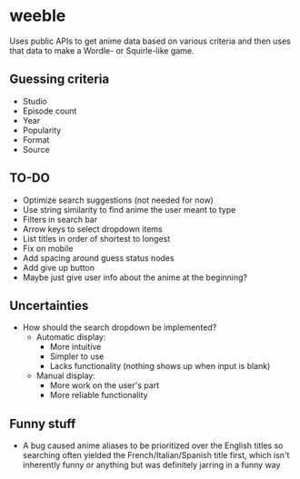 # weeble

Uses public APIs to get anime data based on various criteria and then uses that
data to make a Wordle- or Squirle-like game.

## Guessing criteria

- Studio
- Episode count
- Year
- Popularity
- Format
- Source

## TO-DO

- Optimize search suggestions (not needed for now)
- Use string similarity to find anime the user meant to type
- Filters in search bar
- Arrow keys to select dropdown items
- List titles in order of shortest to longest
- Fix on mobile
- Add spacing around guess status nodes
- Add give up button
- Maybe just give user info about the anime at the beginning?

## Uncertainties

- How should the search dropdown be implemented?
  - Automatic display:
    - More intuitive
    - Simpler to use
    - Lacks functionality (nothing shows up when input is blank)
  - Manual display:
    - More work on the user's part
    - More reliable functionality

## Funny stuff

- A bug caused anime aliases to be prioritized over the English titles so
  searching often yielded the French/Italian/Spanish title first, which isn't
  inherently funny or anything but was definitely jarring in a funny way
